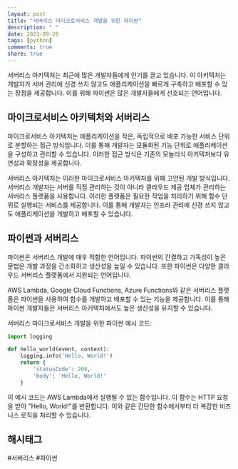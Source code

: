 ```yaml
---
layout: post
title: "서버리스 마이크로서비스 개발을 위한 파이썬"
description: " "
date: 2023-09-20
tags: [python]
comments: true
share: true
---
```


서버리스 아키텍처는 최근에 많은 개발자들에게 인기를 끌고 있습니다. 이 아키텍처는 개발자가 서버 관리에 신경 쓰지 않고도 애플리케이션을 빠르게 구축하고 배포할 수 있는 장점을 제공합니다. 이를 위해 파이썬은 많은 개발자들에게 선호되는 언어입니다.

## 마이크로서비스 아키텍처와 서버리스

마이크로서비스 아키텍처는 애플리케이션을 작은, 독립적으로 배포 가능한 서비스 단위로 분할하는 접근 방식입니다. 이를 통해 개발자는 모듈화된 기능 단위로 애플리케이션을 구성하고 관리할 수 있습니다. 이러한 접근 방식은 기존의 모놀리식 아키텍처보다 유연성과 확장성을 제공합니다.

서버리스 아키텍처는 이러한 마이크로서비스 아키텍처를 위해 고안된 개발 방식입니다. 서버리스 개발자는 서버를 직접 관리하는 것이 아니라 클라우드 제공 업체가 관리하는 서버리스 플랫폼을 사용합니다. 이러한 플랫폼은 필요한 작업을 처리하기 위해 함수 단위로 실행되는 서비스를 제공합니다. 이를 통해 개발자는 인프라 관리에 신경 쓰지 않고도 애플리케이션을 개발하고 배포할 수 있습니다.

## 파이썬과 서버리스

파이썬은 서버리스 개발에 매우 적합한 언어입니다. 파이썬의 간결하고 가독성이 높은 문법은 개발 과정을 간소화하고 생산성을 높일 수 있습니다. 또한 파이썬은 다양한 클라우드 서버리스 플랫폼에서 지원되는 언어입니다. 

AWS Lambda, Google Cloud Functions, Azure Functions와 같은 서버리스 플랫폼은 파이썬을 사용하여 함수를 개발하고 배포할 수 있는 기능을 제공합니다. 이를 통해 파이썬 개발자들은 서버리스 아키텍처에서도 높은 생산성을 유지할 수 있습니다.

서버리스 마이크로서비스 개발을 위한 파이썬 예시 코드:

```python
import logging

def hello_world(event, context):
    logging.info('Hello, World!')
    return {
        'statusCode': 200,
        'body': 'Hello, World!'
    }
```

이 예시 코드는 AWS Lambda에서 실행될 수 있는 함수입니다. 이 함수는 HTTP 요청을 받아 "Hello, World!"를 반환합니다. 이와 같은 간단한 함수에서부터 더 복잡한 비즈니스 로직을 처리할 수 있습니다.

## 해시태그

#서버리스 #파이썬